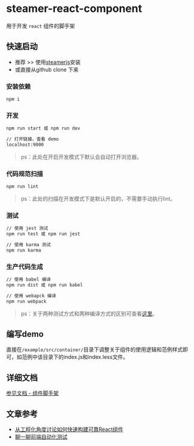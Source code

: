 # steamer-react-component

用于开发 `react` 组件的脚手架


## 快速启动

* 推荐 >> 使用[steamerjs](https://steamerjs.github.io/steamerjs/docs/How-To-Start.html)安装
* 或直接从github clone 下来

### 安装依赖
```bash
npm i
```

### 开发

```bash
npm run start 或 npm run dev

// 打开链接，查看 demo
localhost:9000
```

> ps：此处在开启开发模式下默认会自动打开浏览器。

### 代码规范扫描

```bash
npm run lint
```

> ps：此处的扫描在开发模式下是默认开启的，不需要手动执行lint。

### 测试

```bash
// 使用 jest 测试
npm run test 或 npm run jest

// 使用 karma 测试
npm run karma
```

### 生产代码生成

```bash
// 使用 babel 编译
npm run dist 或 npm run babel

// 使用 webapck 编译
npm run webpack
```

> ps：关于两种测试方式和两种编译方式的区别可查看[这里](https://steamerjs.github.io/steamerjs/docs/Componet-Standard.html#两种编译与两种测试方式)。

## 编写demo

直接在`/example/src/container/`目录下调整关于组件的使用逻辑和范例样式即可，如范例中该目录下的index.js和index.less文件。


## 详细文档
[参见文档 - 组件脚手架](https://steamerjs.github.io/steamerjs/docs/Component-Starterkit.html)

## 文章参考
* [从工程化角度讨论如何快速构建可靠React组件](https://github.com/lcxfs1991/blog/issues/18)
* [聊一聊前端自动化测试](https://github.com/tmallfe/tmallfe.github.io/issues/37)
